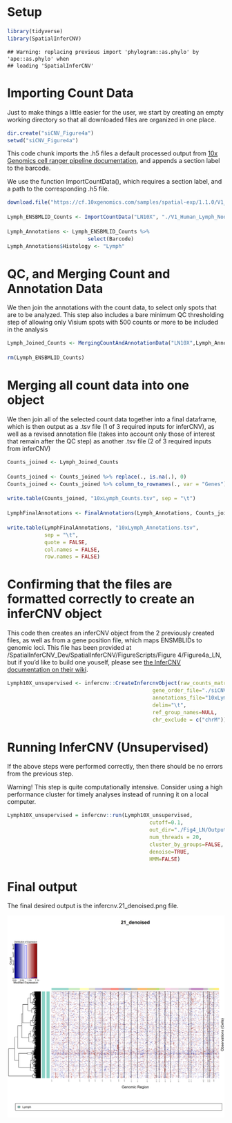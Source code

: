 # Setup

``` r
library(tidyverse)
library(SpatialInferCNV)
```

    ## Warning: replacing previous import 'phylogram::as.phylo' by 'ape::as.phylo' when
    ## loading 'SpatialInferCNV'

# Importing Count Data

Just to make things a little easier for the user, we start by creating
an empty working directory so that all downloaded files are organized in
one place.

``` r
dir.create("siCNV_Figure4a")
setwd("siCNV_Figure4a")
```

This code chunk imports the .h5 files a default processed output from
[10x Genomics cell ranger pipeline
documentation](https://support.10xgenomics.com/single-cell-gene-expression/software/pipelines/latest/output/molecule_info),
and appends a section label to the barcode.

We use the function ImportCountData(), which requires a section label,
and a path to the corresponding .h5 file.

``` r
download.file("https://cf.10xgenomics.com/samples/spatial-exp/1.1.0/V1_Human_Lymph_Node/V1_Human_Lymph_Node_filtered_feature_bc_matrix.h5", "./V1_Human_Lymph_Node_filtered_feature_bc_matrix.h5", mode = "wb")

Lymph_ENSBMLID_Counts <- ImportCountData("LN10X", "./V1_Human_Lymph_Node_filtered_feature_bc_matrix.h5")

Lymph_Annotations <- Lymph_ENSBMLID_Counts %>%
                          select(Barcode)
Lymph_Annotations$Histology <- "Lymph"
```

# QC, and Merging Count and Annotation Data

We then join the annotations with the count data, to select only spots
that are to be analyzed. This step also includes a bare minimum QC
thresholding step of allowing only Visium spots with 500 counts or more
to be included in the analysis

``` r
Lymph_Joined_Counts <- MergingCountAndAnnotationData("LN10X",Lymph_Annotations, Lymph_ENSBMLID_Counts)

rm(Lymph_ENSBMLID_Counts)
```

# Merging all count data into one object

We then join all of the selected count data together into a final
dataframe, which is then output as a .tsv file (1 of 3 required inputs
for inferCNV), as well as a revised annotation file (takes into account
only those of interest that remain after the QC step) as another .tsv
file (2 of 3 required inputs from inferCNV)

``` r
Counts_joined <- Lymph_Joined_Counts

Counts_joined <- Counts_joined %>% replace(., is.na(.), 0)
Counts_joined <- Counts_joined %>% column_to_rownames(., var = "Genes")

write.table(Counts_joined, "10xLymph_Counts.tsv", sep = "\t")

LymphFinalAnnotations <- FinalAnnotations(Lymph_Annotations, Counts_joined)

write.table(LymphFinalAnnotations, "10xLymph_Annotations.tsv", 
            sep = "\t",
            quote = FALSE, 
            col.names = FALSE, 
            row.names = FALSE)
```

# Confirming that the files are formatted correctly to create an inferCNV object

This code then creates an inferCNV object from the 2 previously created
files, as well as from a gene position file, which maps ENSMBLIDs to
genomic loci. This file has been provided at
/SpatialInferCNV_Dev/SpatialInferCNV/FigureScripts/Figure 4/Figure4a_LN,
but if you’d like to build one youself, please see [the InferCNV
documentation on their
wiki](https://github.com/broadinstitute/inferCNV/wiki/instructions-create-genome-position-file).

``` r
Lymph10X_unsupervised <- infercnv::CreateInfercnvObject(raw_counts_matrix="10xLymph_Counts.tsv", 
                                               gene_order_file="./siCNV_GeneOrderFile.tsv",
                                               annotations_file="10xLymph_Annotations.tsv",
                                               delim="\t",
                                               ref_group_names=NULL,
                                               chr_exclude = c("chrM"))
```

# Running InferCNV (Unsupervised)

If the above steps were performed correctly, then there should be no
errors from the previous step.

Warning! This step is quite computationally intensive. Consider using a
high performance cluster for timely analyses instead of running it on a
local computer.

``` r
Lymph10X_unsupervised = infercnv::run(Lymph10X_unsupervised,
                                              cutoff=0.1,
                                              out_dir="./Fig4_LN/Outputs/", 
                                              num_threads = 20,
                                              cluster_by_groups=FALSE, 
                                              denoise=TRUE,
                                              HMM=FALSE)
```

# Final output

The final desired output is the infercnv.21_denoised.png file.

![Output Image](infercnv.21_denoised.png)
